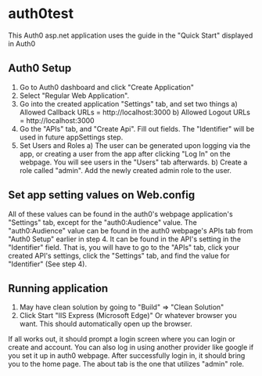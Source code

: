 # auth0test
This Auth0 asp.net application uses the guide in the "Quick Start" displayed in Auth0

## Auth0 Setup
1) Go to Auth0 dashboard and click "Create Application"
2) Select "Regular Web Application".
3) Go into the created application "Settings" tab, and set two things
	a) Allowed Callback URLs = http://localhost:3000
	b) Allowed Logout URLs = http://localhost:3000
4) Go the "APIs" tab, and "Create Api". Fill out fields. The "Identifier" will be used in future appSettings step.
5) Set Users and Roles
	a) The user can be generated upon logging via the app, or creating a user from the app after clicking "Log In" on the webpage. You will see users in the "Users" tab afterwards.
	b) Create a role called "admin". Add the newly created admin role to the user.
	
## Set app setting values on Web.config
All of these values can be found in the auth0's webpage application's "Settings" tab, except for the "auth0:Audience" value. 
The "auth0:Audience" value can be found in the auth0 webpage's APIs tab from "Auth0 Setup" earlier in step 4. It can be found in  the API's setting in the "Identifier" field.
That is, you will have to go to the "APIs" tab, click your created API's settings, click the "Settings" tab, and find the value for "Identifier" (See step 4).

<add key="auth0:Domain" value="{}" />
<add key="auth0:ClientId" value="{}" />
<add key="auth0:ClientSecret" value="{}" />
<add key="auth0:Audience" value="{}" />

## Running application
1) May have clean solution by going to "Build" => "Clean Solution"
2) Click Start "IIS Express (Microsoft Edge)" Or whatever browser you want. This should automatically open up the browser.

If all works out, it should prompt a login screen where you can login or create and account. You can also log in using another provider like google if you set it up in auth0 webpage.
After successfully login in, it should bring you to the home page. The about tab is the one that utilizes "admin" role.